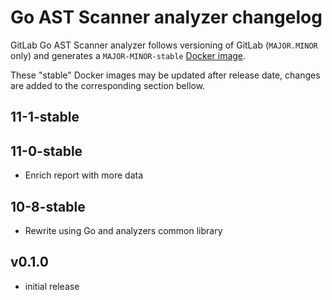 # Go AST Scanner analyzer changelog

GitLab Go AST Scanner analyzer follows versioning of GitLab (`MAJOR.MINOR` only) and generates a `MAJOR-MINOR-stable` [Docker image](https://gitlab.com/gitlab-org/security-products/analyzers/go-ast-scanner/container_registry).

These "stable" Docker images may be updated after release date, changes are added to the corresponding section bellow.

## 11-1-stable

## 11-0-stable
- Enrich report with more data

## 10-8-stable
- Rewrite using Go and analyzers common library

## v0.1.0
- initial release

